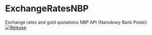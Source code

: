 # ExchangeRatesNBP
Exchange rates and gold quotations NBP API (Narodowy Bank Polski)<br />
[![Release](https://jitpack.io/v/brzozasr/ExchangeRatesNBP.svg)](https://jitpack.io/#brzozasr/ExchangeRatesNBP)
